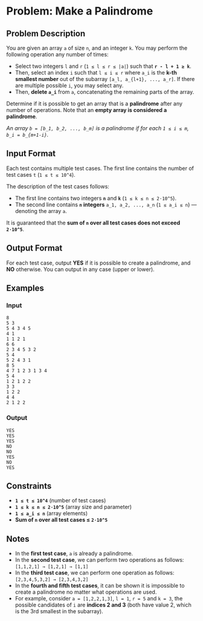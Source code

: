 
# Problem: Make a Palindrome

## Problem Description
You are given an array `a` of size `n`, and an integer `k`. You may perform the following operation any number of times:

- Select two integers `l` and `r` (`1 ≤ l ≤ r ≤ |a|`) such that **`r - l + 1 ≥ k`**.
- Then, select an index `i` such that `l ≤ i ≤ r` where `a_i` is the **k-th smallest number** out of the subarray `[a_l, a_{l+1}, ..., a_r]`. If there are multiple possible `i`, you may select any.
- Then, **delete `a_i`** from `a`, concatenating the remaining parts of the array.

Determine if it is possible to get an array that is a **palindrome** after any number of operations. Note that an **empty array is considered a palindrome**.

*An array `b = [b_1, b_2, ..., b_m]` is a palindrome if for each `1 ≤ i ≤ m`, `b_i = b_{m+1-i}`.*

## Input Format
Each test contains multiple test cases. The first line contains the number of test cases `t` (`1 ≤ t ≤ 10^4`).

The description of the test cases follows:
- The first line contains two integers **`n`** and **`k`** (`1 ≤ k ≤ n ≤ 2⋅10^5`).
- The second line contains **`n` integers** `a_1, a_2, ..., a_n` (`1 ≤ a_i ≤ n`) — denoting the array `a`.

It is guaranteed that the **sum of `n` over all test cases does not exceed `2⋅10^5`**.

## Output Format
For each test case, output **YES** if it is possible to create a palindrome, and **NO** otherwise. You can output in any case (upper or lower).

## Examples

### Input

```
8
5 3
5 4 3 4 5
4 1
1 1 2 1
6 6
2 3 4 5 3 2
5 4
5 2 4 3 1
8 5
4 7 1 2 3 1 3 4
5 4
1 2 1 2 2
3 3
1 2 2
4 4
2 1 2 2
```

### Output

```
YES
YES
YES
NO
NO
YES
NO
YES
```

## Constraints
- **`1 ≤ t ≤ 10^4`** (number of test cases)
- **`1 ≤ k ≤ n ≤ 2⋅10^5`** (array size and parameter)
- **`1 ≤ a_i ≤ n`** (array elements)
- **Sum of `n` over all test cases ≤ `2⋅10^5`**

## Notes
- In the **first test case**, `a` is already a palindrome.
- In the **second test case**, we can perform two operations as follows: `[1,1,2,1] → [1,2,1] → [1,1]`
- In the **third test case**, we can perform one operation as follows: `[2,3,4,5,3,2] → [2,3,4,3,2]`
- In the **fourth and fifth test cases**, it can be shown it is impossible to create a palindrome no matter what operations are used.
- For example, consider `a = [1,2,2,1,3]`, `l = 1`, `r = 5` and `k = 3`, the possible candidates of `i` are **indices 2 and 3** (both have value 2, which is the 3rd smallest in the subarray).

